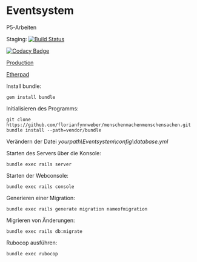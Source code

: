 # Eventsystem
P5-Arbeiten

Staging: [![Build Status](https://travis-ci.com/eventsurfer/eventsurfer.svg?branch=staging)](https://travis-ci.com/eventsurfer/eventsurfer)

[![Codacy Badge](https://api.codacy.com/project/badge/Grade/7125f48349bb4213931d0d42a42f4c1f)](https://www.codacy.com/app/florianfynnweber/eventsurfer?utm_source=github.com&amp;utm_medium=referral&amp;utm_content=eventsurfer/eventsurfer&amp;utm_campaign=Badge_Grade)

[Production](http://menschenmachenmenschensachen.online)

[Etherpad](https://medienpad.de/p/Y3pAwhZhbP)


Install bundle:
```
gem install bundle
```

Initialisieren des Programms:
```
git clone https://github.com/florianfynnweber/menschenmachenmenschensachen.git
bundle install --path=vendor/bundle
```

Verändern der Datei *yourpath\Eventsystem\config\database.yml*

Starten des Servers über die Konsole:
```
bundle exec rails server
```


Starten der Webconsole:
```
bundle exec rails console
```

Generieren einer Migration:
```
bundle exec rails generate migration nameofmigration
```

Migrieren von Änderungen:
```
bundle exec rails db:migrate
```

Rubocop ausführen:
```
bundle exec rubocop
```
